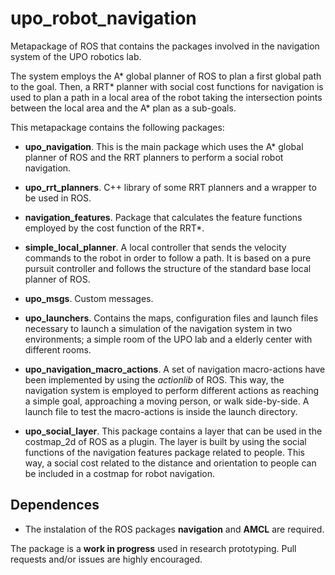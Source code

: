 # upo_robot_navigation
Metapackage of ROS that contains the packages involved in the navigation system of the UPO robotics lab.

The system employs the A* global planner of ROS to plan a first global path to the goal. Then, a RRT* planner with social cost functions for navigation is used to plan a path in a local area of the robot taking the intersection points between the local area and the A* plan as a sub-goals. 

This metapackage contains the following packages:
 
* **upo_navigation**. This is the main package which uses the A* global planner of ROS and the RRT planners to perform a social robot navigation.

* **upo_rrt_planners**. C++ library of some RRT planners and a wrapper to be used in ROS.

* **navigation_features**. Package that calculates the feature functions employed by the cost function of the RRT*.

* **simple_local_planner**. A local controller that sends the velocity commands to the robot in order to follow a path. It is based on a pure pursuit controller and follows the structure of the standard base local planner of ROS.

* **upo_msgs**. Custom messages.

* **upo_launchers**. Contains the maps, configuration files and launch files necessary to launch a simulation of the navigation system in two environments; a simple room of the UPO lab and a elderly center with different rooms.

* **upo_navigation_macro_actions**. A set of navigation macro-actions have been implemented by using the *actionlib* of ROS. This way, the navigation system is employed to perform different actions as reaching a simple goal, approaching a moving person, or walk side-by-side. A launch file to test the macro-actions is inside the launch directory.

* **upo_social_layer**. This package contains a layer that can be used in the costmap_2d of ROS as a plugin. The layer is built by using the social functions of the navigation features package related to people. This way, a social cost related to the distance and orientation to people can be included in a costmap for robot navigation.

## Dependences

* The instalation of the ROS packages **navigation** and **AMCL** are required.

The package is a **work in progress** used in research prototyping. Pull requests and/or issues are highly encouraged.


